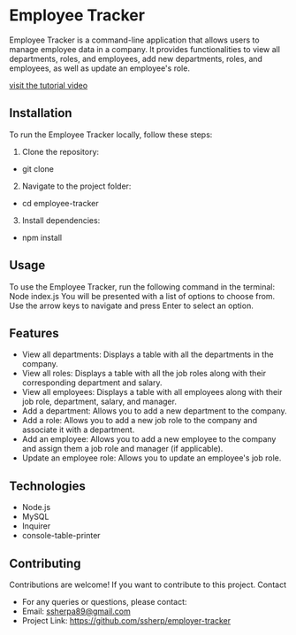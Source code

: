 # Employee Tracker
Employee Tracker is a command-line application that allows users to manage employee data in a company. It provides functionalities to view all departments, roles, and employees, add new departments, roles, and employees, as well as update an employee's role.

[visit the tutorial video](https://drive.google.com/file/d/1XqbEoLCdiwQiBzdM59EwjexGtDYgSzSf/view)
## Installation
 To run the Employee Tracker locally, follow these steps:
1. Clone the repository:
* git clone 
2.	Navigate to the project folder:
* cd employee-tracker 
3.	Install dependencies:
* npm install 

## Usage
To use the Employee Tracker, run the following command in the terminal:
Node index.js
You will be presented with a list of options to choose from. Use the arrow keys to navigate and press Enter to select an option.

## Features
*	View all departments: Displays a table with all the departments in the company.
*	View all roles: Displays a table with all the job roles along with their corresponding department and salary.
*	View all employees: Displays a table with all employees along with their job role, department, salary, and manager.
*	Add a department: Allows you to add a new department to the company.
*	Add a role: Allows you to add a new job role to the company and associate it with a department.
*	Add an employee: Allows you to add a new employee to the company and assign them a job role and manager (if applicable).
*	Update an employee role: Allows you to update an employee's job role.
## Technologies
*	Node.js
*	MySQL
*	Inquirer
*	console-table-printer

## Contributing
Contributions are welcome! If you want to contribute to this project.
Contact
* For any queries or questions, please contact:
*	Email: ssherpa89@gmail.com
*	Project Link: https://github.com/ssherp/employer-tracker
